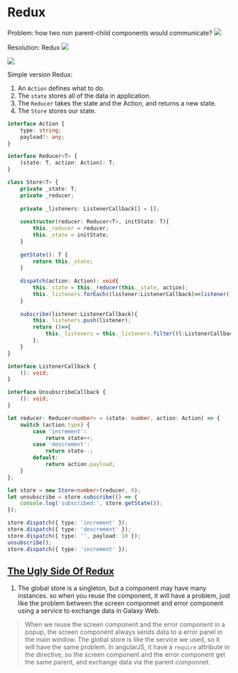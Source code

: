 # Redux

Problem: how two non parent-child components would communicate?
![](https://css-tricks.com/wp-content/uploads/2016/03/redux-article-3-01.svg)

Resolution: Redux
![](https://css-tricks.com/wp-content/uploads/2016/03/redux-article-3-02.svg)

![](https://css-tricks.com/wp-content/uploads/2016/03/redux-article-3-03.svg)

Simple version Redux:
1. An `Action` defines what to do.
2. The `state` stores all of the data in application.
3. The `Reducer` takes the state and the Action, and returns a new state.
4. The `Store` stores our state.

~~~typescript
interface Action {
    type: string;
    payload?: any;
}

interface Reducer<T> {
    (state: T, action: Action): T;
}

class Store<T> {
    private _state: T;
    private _reducer;
                
    private _listeners: ListenerCallback[] = [];
    
    constructor(reducer: Reducer<T>, initState: T){
        this._reducer = reducer;
        this._state = initState;
    }
    
    getState(): T {
        return this._state;
    }
                
    dispatch(action: Action): void{
        this._state = this._reducer(this._state, action);
        this._listeners.forEach((listener:ListenerCallback)=>listener());
    }
    
    subscribe(listener:ListenerCallback){
        this._listeners.push(listener);
        return ()=>{
            this._listeners = this._listeners.filter((l:ListenerCallback)=>l!==listener);
        };
    }
}

interface ListenerCallback {
    (): void;
}

interface UnsubscribeCallback {
    (): void;
}
~~~

~~~typescript
let reducer: Reducer<number> = (state: number, action: Action) => {
    switch (action.type) {
        case 'increment':
            return state++;
        case 'descrement':
            return state--;
        default:
            return action.payload;
    }
};

let store = new Store<number>(reducer, 0);
let unsubscribe = store.subscribe(() => {
    console.log('subscribed:', store.getState());
});

store.dispatch({ type: 'increment' });
store.dispatch({ type: 'descrement' });
store.dispatch({ type: '', payload: 10 });
unsubscribe();
store.dispatch({ type: 'increment' });
~~~

## [The Ugly Side Of Redux](https://codeburst.io/the-ugly-side-of-redux-6591fde68200)

1. The global store is a singleton, but a component may have many instances. so when you reuse the component, it will have a problem, just like the problem between the screen componnet and error component using a service to exchange data in Galaxy Web.

> When we reuse the screen component and the error component in a popup, the screen component always sends data to a error panel in the main window. The global store is like the service we used, so it will have the same problem.
> In angularJS, it have a `require` attribute in the directive, so the screen component and the error component get the same parent, and exchange data via the parent componnet.